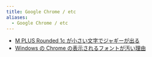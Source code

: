 ```yaml
---
title: Google Chrome / etc
aliases:
  - Google Chrome / etc
---
```


- [M PLUS Rounded 1c が小さい文字でジャギーが出る](../../../../../d/2022/01/07/Google_Chrome_フォント_M_PLUS_Rounded_1c_が小さい文字でジャギーが出る.md)
- [Windows の Chrome の表示されるフォントが汚い理由](../../../../../d/2022/04/05/Windows%20の%20Chrome%20の表示されるフォントが汚い理由.md)
